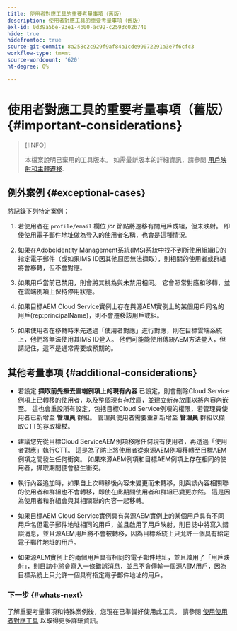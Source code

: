 ```yaml
---
title: 使用者對應工具的重要考量事項（舊版）
description: 使用者對應工具的重要考量事項（舊版）
exl-id: 0d39a5be-93e1-4b00-ac92-c2593c02b740
hide: true
hidefromtoc: true
source-git-commit: 8a258c2c929f9af84a1cde99072291a3e7f6cfc3
workflow-type: tm+mt
source-wordcount: '620'
ht-degree: 0%

---
```


# 使用者對應工具的重要考量事項（舊版） {#important-considerations}

>[!INFO]
>
>本檔案說明已棄用的工具版本。 如需最新版本的詳細資訊，請參閱 [用戶映射和主體遷移](/help/journey-migration/content-transfer-tool/using-content-transfer-tool/user-mapping-and-migration.md).

## 例外案例 {#exceptional-cases}

將記錄下列特定案例：

1. 若使用者在 `profile/email` 欄位 *jcr* 節點將遷移有關用戶或組，但未映射。  即使使用電子郵件地址做為登入的使用者名稱，也會是這種情況。

1. 如果在AdobeIdentity Management系統(IMS)系統中找不到所使用組織ID的指定電子郵件（或如果IMS ID因其他原因無法擷取），則相關的使用者或群組將會移轉，但不會對應。

1. 如果用戶當前已禁用，則會將其視為與未禁用相同。 它會照常對應和移轉，並在雲端例項上保持停用狀態。

1. 如果目標AEM Cloud Service實例上存在與源AEM實例上的某個用戶同名的用戶(rep:principalName)，則不會遷移該用戶或組。

1. 如果使用者在移轉時未先透過「使用者對應」進行對應，則在目標雲端系統上，他們將無法使用其IMS ID登入。  他們可能能使用傳統AEM方法登入，但請記住，這不是通常需要或預期的。

## 其他考量事項 {#additional-considerations}

* 若設定 **擷取前先擦去雲端例項上的現有內容** 已設定，則會刪除Cloud Service例項上已轉移的使用者，以及整個現有存放庫，並建立新存放庫以將內容內嵌至。 這也會重設所有設定，包括目標Cloud Service例項的權限，若管理員使用者已新增至 **管理員** 群組。 管理員使用者需要重新新增至 **管理員** 群組以擷取CTT的存取權杖。

* 建議您先從目標Cloud ServiceAEM例項移除任何現有使用者，再透過「使用者對應」執行CTT。 這是為了防止將使用者從來源AEM例項移轉至目標AEM例項之間發生任何衝突。 如果來源AEM例項和目標AEM例項上存在相同的使用者，擷取期間便會發生衝突。

* 執行內容追加時，如果自上次轉移後內容未變更而未轉移，則與該內容相關聯的使用者和群組也不會轉移，即使在此期間使用者和群組已變更亦然。 這是因為使用者和群組會與其相關聯的內容一起移轉。

* 如果目標AEM Cloud Service實例具有與源AEM實例上的某個用戶具有不同用戶名但電子郵件地址相同的用戶，並且啟用了用戶映射，則日誌中將寫入錯誤消息，並且源AEM用戶將不會被轉移，因為目標系統上只允許一個具有給定電子郵件地址的用戶。

* 如果源AEM實例上的兩個用戶具有相同的電子郵件地址，並且啟用了「用戶映射」，則日誌中將會寫入一條錯誤消息，並且不會傳輸一個源AEM用戶，因為目標系統上只允許一個具有指定電子郵件地址的用戶。

### 下一步 {#whats-next}

了解重要考量事項和特殊案例後，您現在已準備好使用此工具。 請參閱 [使用使用者對應工具](/help/journey-migration/content-transfer-tool/user-mapping-tool-legacy/using-user-mapping-tool-legacy.md) 以取得更多詳細資訊。
